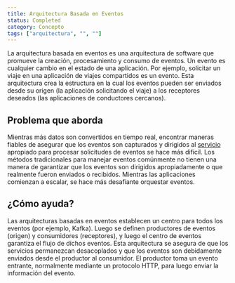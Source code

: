 ```yaml
---
title: Arquitectura Basada en Eventos
status: Completed
category: Concepto
tags: ["arquitectura", "", ""]
---
```


La arquitectura basada en eventos es una arquitectura de software que promueve la creación, procesamiento y consumo de eventos.
Un evento es cualquier cambio en el estado de una aplicación.
Por ejemplo, solicitar un viaje en una aplicación de viajes compartidos es un evento.
Esta arquitectura crea la estructura en la cual los eventos pueden ser enviados desde su origen (la aplicación solicitando el viaje) a los receptores deseados (las aplicaciones de conductores cercanos).

## Problema que aborda

Mientras más datos son convertidos en tiempo real, encontrar maneras fiables de asegurar que los eventos son capturados y dirigidos al [servicio](/es/service/) apropiado para procesar solicitudes de eventos se hace más difícil.
Los métodos tradicionales para manejar eventos comúnmente no tienen una manera de garantizar que los eventos son dirigidos apropiadamente o que realmente fueron enviados o recibidos.
Mientras las aplicaciones comienzan a escalar, se hace más desafiante orquestar eventos.

## ¿Cómo ayuda?

Las arquitecturas basadas en eventos establecen un centro para todos los eventos (por ejemplo, Kafka).
Luego se definen productores de eventos (origen) y consumidores (receptores), y luego el centro de eventos garantiza el flujo de dichos eventos.
Esta arquitectura se asegura de que los servicios permanezcan desacoplados y que los eventos son debidamente enviados desde el productor al consumidor.
El productor toma un evento entrante, normalmente mediante un protocolo HTTP, para luego enviar la información del evento.
